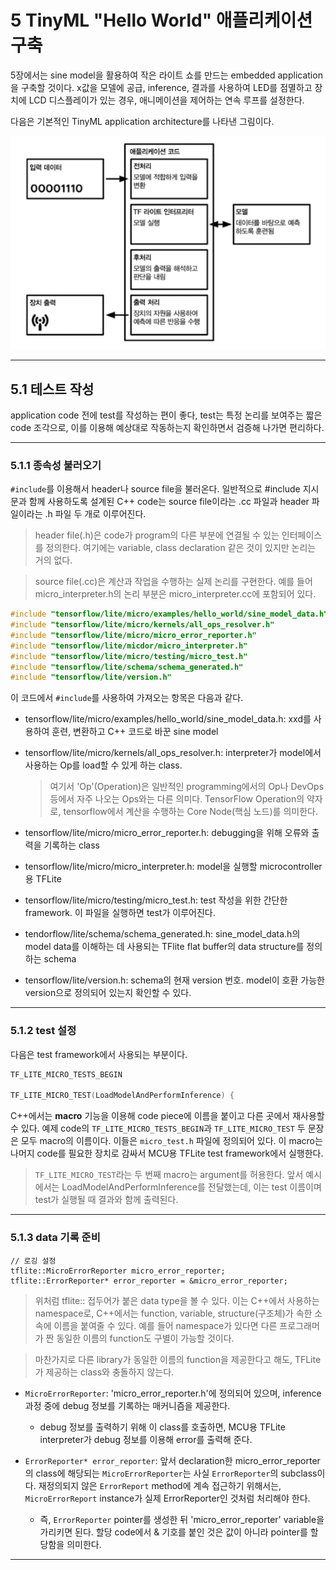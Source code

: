 # 5 TinyML "Hello World" 애플리케이션 구축

5장에서는 sine model을 활용하여 작은 라이트 쇼를 만드는 embedded application을 구축할 것이다. x값을 모델에 공급, inference, 결과를 사용하여 LED를 점멸하고 장치에 LCD 디스플레이가 있는 경우, 애니메이션을 제어하는 연속 루프를 설정한다.

다음은 기본적인 TinyML application architecture를 나타낸 그림이다.

![TinyML application](images/tinyML_application_architecture.png)

---

## 5.1 테스트 작성

application code 전에 test를 작성하는 편이 좋다, test는 특정 논리를 보여주는 짧은 code 조각으로, 이를 이용해 예상대로 작동하는지 확인하면서 검증해 나가면 편리하다.

---

### 5.1.1 종속성 불러오기

`#include`를 이용해서 header나 source file을 불러온다. 일반적으로 #include 지시문과 함께 사용하도록 설계된 C++ code는 source file이라는 .cc 파일과 header 파일이라는 .h 파일 두 개로 이루어진다.

> header file(.h)은 code가 program의 다른 부분에 연결될 수 있는 인터페이스를 정의한다. 여기에는 variable, class declaration 같은 것이 있지만 논리는 거의 없다.

> source file(.cc)은 계산과 작업을 수행하는 실제 논리를 구현한다. 예를 들어 micro_interpreter.h의 논리 부분은 micro_interpreter.cc에 포함되어 있다.

```cpp
#include "tensorflow/lite/micro/examples/hello_world/sine_model_data.h"
#include "tensorflow/lite/micro/kernels/all_ops_resolver.h"
#include "tensorflow/lite/micro/micro_error_reporter.h"
#include "tensorflow/lite/micdor/micro_interpreter.h"
#include "tensorflow/lite/micro/testing/micro_test.h"
#include "tensorflow/lite/schema/schema_generated.h"
#include "tensorflow/lite/version.h"
```

이 코드에서 `#include`를 사용하여 가져오는 항목은 다음과 같다.

- tensorflow/lite/micro/examples/hello_world/sine_model_data.h: xxd를 사용하여 훈련, 변환하고 C++ 코드로 바꾼 sine model

- tensorflow/lite/micro/kernels/all_ops_resolver.h: interpreter가 model에서 사용하는 Op를 load할 수 있게 하는 class.

  > 여기서 'Op'(Operation)은 일반적인 programming에서의 Op나 DevOps 등에서 자주 나오는 Ops와는 다른 의미다. TensorFlow Operation의 약자로, tensorflow에서 계산을 수행하는 Core Node(핵심 노드)를 의미한다.

- tensorflow/lite/micro/micro_error_reporter.h: debugging을 위해 오류와 출력을 기록하는 class

- tensorflow/lite/micro/micro_interpreter.h: model을 실행할 microcontroller용 TFLite

- tensorflow/lite/micro/testing/micro_test.h: test 작성을 위한 간단한 framework. 이 파일을 실행하면 test가 이루어진다.

- tendorflow/lite/schema/schema_generated.h: sine_model_data.h의 model data를 이해하는 데 사용되는 TFlite flat buffer의 data structure를 정의하는 schema

- tensorflow/lite/version.h: schema의 현재 version 번호. model이 호환 가능한 version으로 정의되어 있는지 확인할 수 있다.

---

### 5.1.2 test 설정

다음은 test framework에서 사용되는 부분이다.

```cpp
TF_LITE_MICRO_TESTS_BEGIN

TF_LITE_MICRO_TEST(LoadModelAndPerformInference) {
```

C++에서는 **macro** 기능을 이용해 code piece에 이름을 붙이고 다른 곳에서 재사용할 수 있다. 예제 code의 `TF_LITE_MICRO_TESTS_BEGIN`과 `TF_LITE_MICRO_TEST` 두 문장은 모두 macro의 이름이다. 이들은 `micro_test.h` 파일에 정의되어 있다. 이 macro는 나머지 code를 필요한 장치로 감싸서 MCU용 TFLite test framework에서 실행한다. 

> `TF_LITE_MICRO_TEST`라는 두 번째 macro는 argument를 허용한다. 앞서 예시에서는 LoadModelAndPerformInference를 전달했는데, 이는 test 이름이며 test가 실행될 때 결과와 함께 출력된다.

---

### 5.1.3 data 기록 준비

```
// 로깅 설정
tflite::MicroErrorReporter micro_error_reporter;
tflite::ErrorReporter* error_reporter = &micro_error_reporter;
```

> 위처럼 tflite:: 접두어가 붙은 data type을 볼 수 있다. 이는 C++에서 사용하는 namespace로, C++에서는 function, variable, structure(구조체)가 속한 소속에 이름을 붙여줄 수 있다. 예를 들어 namespace가 있다면 다른 프로그래머가 짠 동일한 이름의 function도 구별이 가능할 것이다.

> 마찬가지로 다른 library가 동일한 이름의 function을 제공한다고 해도, TFLite가 제공하는 class와 충돌하지 않는다.

- `MicroErrorReporter`: 'micro_error_reporter.h'에 정의되어 있으며, inference 과정 중에 debug 정보를 기록하는 매커니즘을 제공한다.

  - debug 정보를 출력하기 위해 이 class를 호출하면, MCU용 TFLite interpreter가 debug 정보를 이용해 error를 출력해 준다.

- `ErrorReporter* error_reporter`: 앞서 declaration한 micro_error_reporter의 class에 해당되는 `MicroErrorReporter`는 사실 `ErrorReporter`의 subclass이다. 재정의되지 않은 `ErrorReport` method에 계속 접근하기 위해서는, `MicroErrorReport` instance가 실제 ErrorReporter인 것처럼 처리해야 한다.

  - 즉, `ErrorReporter` pointer를 생성한 뒤 'micro_error_reporter' variable을 가리키면 된다. 할당 code에서 & 기호를 붙인 것은 값이 아니라 pointer를 할당함을 의미한다.

---